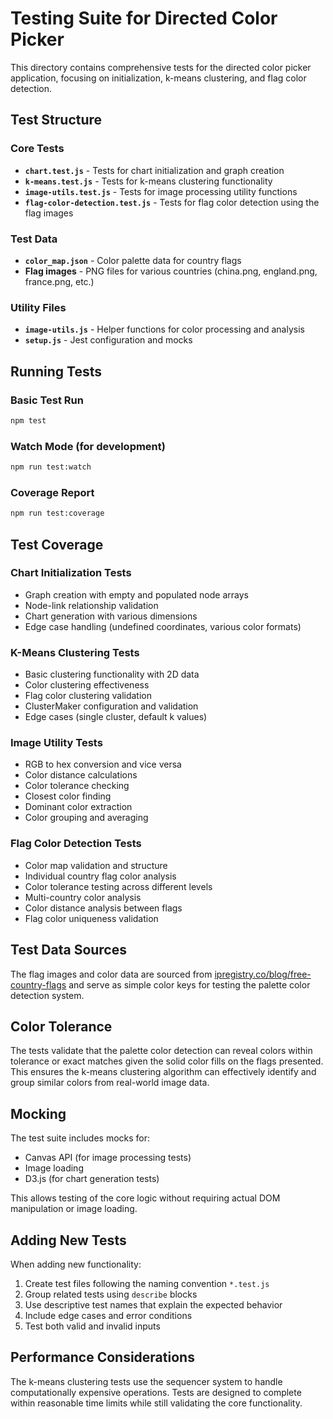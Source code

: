 # Testing Suite for Directed Color Picker

This directory contains comprehensive tests for the directed color picker application, focusing on initialization, k-means clustering, and flag color detection.

## Test Structure

### Core Tests
- **`chart.test.js`** - Tests for chart initialization and graph creation
- **`k-means.test.js`** - Tests for k-means clustering functionality
- **`image-utils.test.js`** - Tests for image processing utility functions
- **`flag-color-detection.test.js`** - Tests for flag color detection using the flag images

### Test Data
- **`color_map.json`** - Color palette data for country flags
- **Flag images** - PNG files for various countries (china.png, england.png, france.png, etc.)

### Utility Files
- **`image-utils.js`** - Helper functions for color processing and analysis
- **`setup.js`** - Jest configuration and mocks

## Running Tests

### Basic Test Run
```bash
npm test
```

### Watch Mode (for development)
```bash
npm run test:watch
```

### Coverage Report
```bash
npm run test:coverage
```

## Test Coverage

### Chart Initialization Tests
- Graph creation with empty and populated node arrays
- Node-link relationship validation
- Chart generation with various dimensions
- Edge case handling (undefined coordinates, various color formats)

### K-Means Clustering Tests
- Basic clustering functionality with 2D data
- Color clustering effectiveness
- Flag color clustering validation
- ClusterMaker configuration and validation
- Edge cases (single cluster, default k values)

### Image Utility Tests
- RGB to hex conversion and vice versa
- Color distance calculations
- Color tolerance checking
- Closest color finding
- Dominant color extraction
- Color grouping and averaging

### Flag Color Detection Tests
- Color map validation and structure
- Individual country flag color analysis
- Color tolerance testing across different levels
- Multi-country color analysis
- Color distance analysis between flags
- Flag color uniqueness validation

## Test Data Sources

The flag images and color data are sourced from [ipregistry.co/blog/free-country-flags](https://ipregistry.co/blog/free-country-flags) and serve as simple color keys for testing the palette color detection system.

## Color Tolerance

The tests validate that the palette color detection can reveal colors within tolerance or exact matches given the solid color fills on the flags presented. This ensures the k-means clustering algorithm can effectively identify and group similar colors from real-world image data.

## Mocking

The test suite includes mocks for:
- Canvas API (for image processing tests)
- Image loading
- D3.js (for chart generation tests)

This allows testing of the core logic without requiring actual DOM manipulation or image loading.

## Adding New Tests

When adding new functionality:
1. Create test files following the naming convention `*.test.js`
2. Group related tests using `describe` blocks
3. Use descriptive test names that explain the expected behavior
4. Include edge cases and error conditions
5. Test both valid and invalid inputs

## Performance Considerations

The k-means clustering tests use the sequencer system to handle computationally expensive operations. Tests are designed to complete within reasonable time limits while still validating the core functionality.


